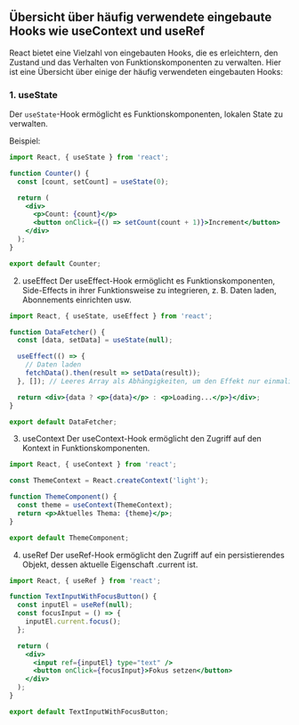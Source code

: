 ## Übersicht über häufig verwendete eingebaute Hooks wie useContext und useRef

React bietet eine Vielzahl von eingebauten Hooks, die es erleichtern, den Zustand und das Verhalten von Funktionskomponenten zu verwalten. Hier ist eine Übersicht über einige der häufig verwendeten eingebauten Hooks:

### 1. useState

Der `useState`-Hook ermöglicht es Funktionskomponenten, lokalen State zu verwalten.

Beispiel:

```jsx
import React, { useState } from 'react';

function Counter() {
  const [count, setCount] = useState(0);

  return (
    <div>
      <p>Count: {count}</p>
      <button onClick={() => setCount(count + 1)}>Increment</button>
    </div>
  );
}

export default Counter;
```

2. useEffect
Der useEffect-Hook ermöglicht es Funktionskomponenten, Side-Effects in ihrer Funktionsweise zu integrieren, z. B. Daten laden, Abonnements einrichten usw.

```jsx
import React, { useState, useEffect } from 'react';

function DataFetcher() {
  const [data, setData] = useState(null);

  useEffect(() => {
    // Daten laden
    fetchData().then(result => setData(result));
  }, []); // Leeres Array als Abhängigkeiten, um den Effekt nur einmalig auszuführen

  return <div>{data ? <p>{data}</p> : <p>Loading...</p>}</div>;
}

export default DataFetcher;
```

3. useContext
Der useContext-Hook ermöglicht den Zugriff auf den Kontext in Funktionskomponenten.

```jsx
import React, { useContext } from 'react';

const ThemeContext = React.createContext('light');

function ThemeComponent() {
  const theme = useContext(ThemeContext);
  return <p>Aktuelles Thema: {theme}</p>;
}

export default ThemeComponent;
```

4. useRef
Der useRef-Hook ermöglicht den Zugriff auf ein persistierendes Objekt, dessen aktuelle Eigenschaft .current ist.

```jsx
import React, { useRef } from 'react';

function TextInputWithFocusButton() {
  const inputEl = useRef(null);
  const focusInput = () => {
    inputEl.current.focus();
  };

  return (
    <div>
      <input ref={inputEl} type="text" />
      <button onClick={focusInput}>Fokus setzen</button>
    </div>
  );
}

export default TextInputWithFocusButton;
```